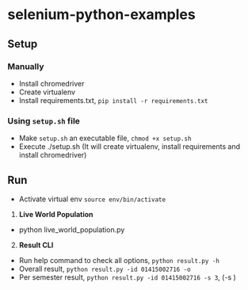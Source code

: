# selenium-python-examples

## Setup

### Manually
* Install chromedriver
* Create virtualenv
* Install requirements.txt, `pip install -r requirements.txt`

### Using `setup.sh` file
* Make `setup.sh` an executable file, `chmod +x setup.sh`
* Execute ./setup.sh (It will create virtualenv, install requirements and install chromedriver)


## Run 
- Activate virtual env `source env/bin/activate`

1. **Live World Population**
* python live_world_population.py

2. **Result CLI**
* Run help command to check all options, `python result.py -h`
* Overall result, `python result.py -id 01415002716 -o`
* Per semester result, `python result.py -id 01415002716 -s 3`, (-s <sem-number>)
